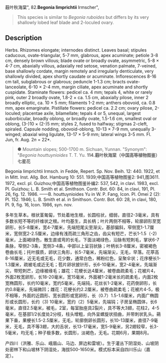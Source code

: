蕺叶秋海棠",
82.**Begonia limprichtii** Irmscher",

> This species is similar to *Begonia ruboides* but differs by its very shallowly lobed leaf blade and 2-loculed ovary.

## Description
Herbs. Rhizomes elongate; internodes distinct. Leaves basal; stipules caducous, ovate-triangular, 5-7 mm, glabrous, apex acuminate; petiole 3-8 cm, densely brown villous; blade ovate or broadly ovate, asymmetric, 5-8 × 4-7 cm, abaxially villous, adaxially red setose, venation palmate, 7-veined, base shallowly cordate, margin remotely and irregularly denticulate, very shallowly divided, apex shortly caudate or acuminate. Inflorescences 8-16 cm tall, subglabrous or glabrous; peduncle 1-1.3 cm; bracts ovate-lanceolate, 6-10 × 2-4 mm, margin ciliate, apex acuminate and shortly cuspidate. Staminate flowers: pedicel ca. 4 mm; tepals 4, white or rarely pink, outer 2 broadly ovate, 1.8-2 × ca. 1.5 cm, abaxially pilose, inner 2 broadly elliptic, ca. 10 × 5 mm; filaments 1-2 mm; anthers obovoid, ca. 0.8 mm, apex emarginate. Pistillate flowers: pedicel ca. 2.2 cm; ovary pilose, 2-loculed; placentae axile, bilamellate; tepals 4 or 5, unequal, largest suborbicular, broadly oblong, or broadly ovate, 1.5-1.6 cm, smallest oval or oblong, (3-)10 × (2-)5 mm; styles 2, fused to halfway; stigmas 2-cleft, spiraled. Capsule nodding, obovoid-oblong, 10-13 × 7-9 mm, unequally 3-winged; abaxial wing ligulate, 13-17 × 5-9 mm; lateral wings 3-5 mm. Fl. Jun, fr. Aug. 2*n* = 22*.

> ● Mountain slopes; 500-1700 m. Sichuan, Yunnan.
  "Synonym": "*Begonia houttuynioides* T. T. Yu.
**114.蕺叶秋海棠（中国高等植物图鉴）七星花**

Begonia limprichtii Irmsch. in Fedde, Repert. Sp. Nov. Beih. 12: 440. 1922, et in Mitt. Inst. Allg. Bot. Hamburg 10: 551. 1939;中国高等植物图鉴2: 941,图3611. 1972, excl. pl. Guizhou;中国高等植物图鉴补编2: 537, 542, in clavi. 1983, excl. Pl. Guizhou; L. B. Smith et al. Smithson. Contr. Bot. 60: 84, in clavi, 191, Pl. 26, fig. 12. 1986. ——B. houttuynioides Yu in W. P. Fang, Icon. Pl. Omei 2 (2): Pl. 152. 1946; L. B. Smith et al. in Smithson. Contr. Bot. 60: 28, in clavi, 180, Pl. 9, fig. 16, Icon. 1986, syn. nov.

多年生草本。根状茎匍匐，节处着地生根，长圆柱状，细弱，直径2-3毫米，具有多数长短不等的纤维状之根。叶均基生，具长柄；叶片两侧不相等，轮廓卵形至宽卵形，长5-8厘米，宽4-7厘米，先端短尾尖至渐尖，基部偏斜，窄侧宽1-1.7厘米，宽侧宽2-2.5厘米，边缘有浅而疏三角形之齿，齿尖有短芒，芒长1-1.5（-2)毫米，上面褐绿色，散生直或弯的长毛，下面淡褐绿色，沿脉有短刺毛，掌状6-7条脉，窄侧2-3条，宽侧3-4条，中部以上呈羽状脉；叶柄长3-8厘米，密被褐色卷曲长毛；托叶膜质，卵状三角形，长5-7毫米，先端渐尖，无毛，早落。花葶高8-16厘米，近无毛或无毛，花少数，通常白色，稀粉红色，呈聚伞状；花序梗长1-1.3厘米，疏被毛或近无毛；苞片卵状披针形，长6-10毫米，宽2-4毫米，先端渐尖，带短刺芒，边缘被缘毛；雄花：花梗长达4厘米，被卷曲疏柔毛；花被片4，外面2枚宽卵形，长18-20毫米，宽15毫米，外面被1-2毫米长的疏柔毛，内面2枚宽椭圆形，长约10毫米，宽约5毫米，先端钝，花丝长1-2毫米，花药倒卵形，长约0.8毫米，先端微凹；雌花：花梗长约2.2厘米，被卷曲疏柔毛；花被片4-5，极不相等，外面的近圆形、宽长圆形或宽卵形，长（0.7）1.5-1.6厘米，内面广椭圆形或长圆形，长约（3) 10毫米，宽约（2）5毫米，先端钝；子房呈椭圆体，长6毫米，直径2.5毫米，被毛，2室，每室胎座具2裂片，具不等大3翅，花柱2，4-5毫米，在基部1/2长度处2分枝，柱头增粗，向外呈螺旋状扭曲，并带刺状乳头。蒴果下垂，果梗长1.5-2.5厘米，无毛，轮廓倒卵长圆形，长10-13厘米，直径7-9毫米，无毛，具不等3翅，大的舌状，长13-17毫米，宽5-9毫米，另2翅较窄，长3-5毫米，均无毛；种子极多数，长圆形，淡褐色，无毛。花期6月，果期8月。

产四川（洪雅、乐山、峨眉山、马边、屏边和雷坡）。生于灌丛下阴湿处、山坡阴处密林下和山坡林下阴湿处，海拔500-1650米。模式标本采自四川乐山（嘉定）。
